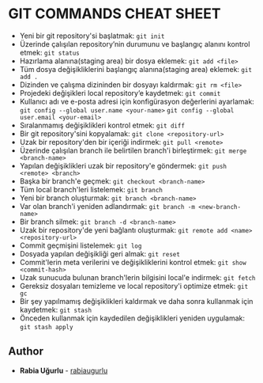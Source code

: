 # GIT COMMANDS CHEAT SHEET

* Yeni bir git repository'si başlatmak: `git init`
* Üzerinde çalışılan repository’nin durumunu ve başlangıç alanını kontrol etmek: 
`git status`
* Hazırlama alanına(staging area) bir dosya eklemek:
`git add <file>`
* Tüm dosya değişikliklerini başlangıç alanına(staging area) eklemek:
`git add .`
* Dizinden ve çalışma dizininden bir dosyayı kaldırmak: 
`git rm <file>`
* Projedeki değişikleri local repository’e kaydetmek: 
`git commit `
* Kullanıcı adı ve e-posta adresi için konfigürasyon değerlerini ayarlamak: 
`git config --global user.name <your-name>`
`git config --global user.email <your-email>`
* Sıralanmamış değişiklikleri kontrol etmek: 
`git diff `
* Bir git repository'sini kopyalamak: 
`git clone <repository-url>`
* Uzak bir repository'den bir içeriği indirmek:
`git pull <remote>`
* Üzerinde çalışılan branch ile belirtilen branch'i birleştirmek: 
`git merge <branch-name>`
* Yapılan değişiklikleri uzak bir repository'e göndermek: 
`git push <remote> <branch>`
* Başka bir branch'e geçmek: 
`git checkout <branch-name>`
* Tüm local branch'leri listelemek: 
`git branch`
* Yeni bir branch oluşturmak: 
`git branch <branch-name>`
* Var olan branch'i yeniden adlandırmak: 
`git branch -m <new-branch-name>`
* Bir branch silmek: 
`git branch -d <branch-name> `
* Uzak bir repository'de yeni bağlantı oluşturmak: 
`git remote add <name> <repository-url>`
* Commit geçmişini listelemek: 
`git log `
* Dosyada yapılan değişikliği geri almak:
`git reset `
* Commit'lerin meta verilerini ve değişikliklerini kontrol etmek:
`git show <commit-hash>`
* Uzak sunucuda bulunan branch'lerin bilgisini local'e indirmek:
`git fetch `
* Gereksiz dosyaları temizleme ve local repository'i optimize etmek: 
`git gc` 
* Bir şey yapılmamış değişiklikleri kaldırmak ve daha sonra kullanmak için kaydetmek: 
`git stash`
* Önceden kullanmak için kaydedilen değişiklikleri yeniden uygulamak: 
`git stash apply`

## Author
* **Rabia Uğurlu** - [rabiaugurlu](https://github.com/rabiaugurlu)
